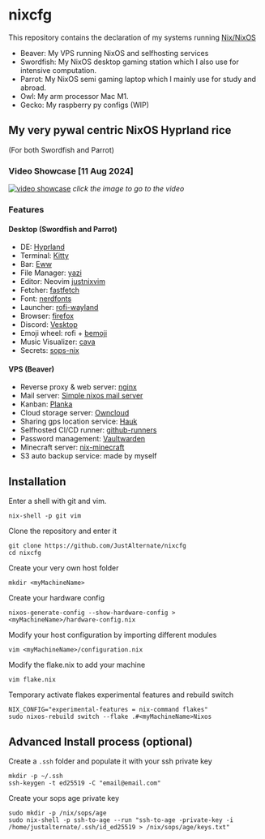 # nixcfg

This repository contains the declaration of my systems running [Nix/NixOS](https://nixos.org/)

- Beaver: My VPS running NixOS and selfhosting services
- Swordfish: My NixOS desktop gaming station which I also use for intensive computation.
- Parrot: My NixOS semi gaming laptop which I mainly use for study and abroad.
- Owl: My arm processor Mac M1.
- Gecko: My raspberry py configs (WIP)

## My very pywal centric NixOS Hyprland rice

(For both Swordfish and Parrot)

### Video Showcase [11 Aug 2024]

[![video showcase](https://img.youtube.com/vi/M6VRL6bqdks/0.jpg)](https://www.youtube.com/watch?v=M6VRL6bqdks)
_click the image to go to the video_

### Features

#### Desktop (Swordfish and Parrot)
- DE: [Hyprland](https://hyprland.org/)
- Terminal: [Kitty](https://sw.kovidgoyal.net/kitty/)
- Bar: [Eww](https://github.com/elkowar/eww)
- File Manager: [yazi](https://yazi-rs.github.io/)
- Editor: Neovim [justnixvim](https://github.com/JustAlternate/justnixvim)
- Fetcher: [fastfetch](https://github.com/fastfetch-cli/fastfetch)
- Font: [nerdfonts](https://www.nerdfonts.com/)
- Launcher: [rofi-wayland](https://github.com/A417ya/rofi-wayland)
- Browser: [firefox](https://www.mozilla.org/en-US/firefox/)
- Discord: [Vesktop](https://github.com/Vencord/Vesktop)
- Emoji wheel: rofi + [bemoji](https://github.com/marty-oehme/bemoji)
- Music Visualizer: [cava](https://github.com/karlstav/cava)
- Secrets: [sops-nix](https://github.com/Mic92/sops-nix)

#### VPS (Beaver)
- Reverse proxy & web server: [nginx](https://nginx.org/en/)
- Mail server: [Simple nixos mail server](https://gitlab.com/simple-nixos-mailserver/nixos-mailserver)
- Kanban: [Planka](https://github.com/plankanban/planka)
- Cloud storage server: [Owncloud](https://owncloud.com/)
- Sharing gps location service: [Hauk](https://github.com/bilde2910/Hauk)
- Selfhosted CI/CD runner: [github-runners](https://github.com/actions/runner)
- Password management: [Vaultwarden](https://github.com/dani-garcia/vaultwarden)
- Minecraft server: [nix-minecraft](https://github.com/Infinidoge/nix-minecraft)
- S3 auto backup service: made by myself

## Installation

Enter a shell with git and vim.
```
nix-shell -p git vim
```

Clone the repository and enter it
```
git clone https://github.com/JustAlternate/nixcfg
cd nixcfg
```

Create your very own host folder
```
mkdir <myMachineName>
```

Create your hardware config
```
nixos-generate-config --show-hardware-config > <myMachineName>/hardware-config.nix
```

Modify your host configuration by importing different modules
```
vim <myMachineName>/configuration.nix
```

Modify the flake.nix to add your machine
```
vim flake.nix
```

Temporary activate flakes experimental features and rebuild switch
```
NIX_CONFIG="experimental-features = nix-command flakes"
sudo nixos-rebuild switch --flake .#<myMachineName>Nixos
```

## Advanced Install process (optional)

Create a `.ssh` folder and populate it with your ssh private key
```
mkdir -p ~/.ssh
ssh-keygen -t ed25519 -C "email@email.com"
```

Create your sops age private key
```
sudo mkdir -p /nix/sops/age
sudo nix-shell -p ssh-to-age --run "ssh-to-age -private-key -i /home/justalternate/.ssh/id_ed25519 > /nix/sops/age/keys.txt"
```
